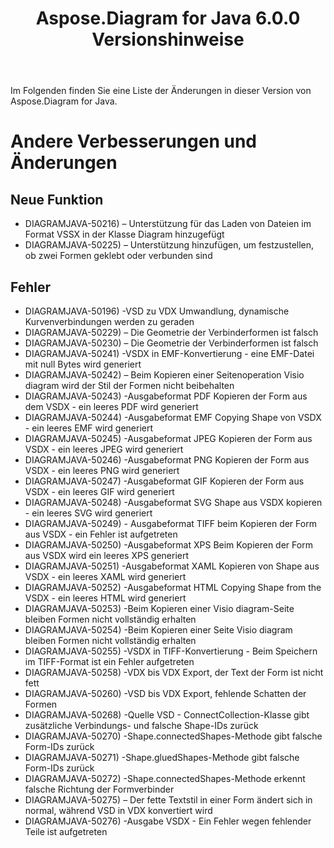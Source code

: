 ﻿---
title: Aspose.Diagram for Java 6.0.0 Versionshinweise
type: docs
weight: 120
url: /de/java/aspose-diagram-for-java-6-0-0-release-notes/
---
Im Folgenden finden Sie eine Liste der Änderungen in dieser Version von Aspose.Diagram for Java.
# **Andere Verbesserungen und Änderungen**
## **Neue Funktion**
- DIAGRAMJAVA-50216) – Unterstützung für das Laden von Dateien im Format VSSX in der Klasse Diagram hinzugefügt
- DIAGRAMJAVA-50225) – Unterstützung hinzufügen, um festzustellen, ob zwei Formen geklebt oder verbunden sind
## **Fehler**
- DIAGRAMJAVA-50196) -VSD zu VDX Umwandlung, dynamische Kurvenverbindungen werden zu geraden
- DIAGRAMJAVA-50229) – Die Geometrie der Verbinderformen ist falsch
- DIAGRAMJAVA-50230) – Die Geometrie der Verbinderformen ist falsch
- DIAGRAMJAVA-50241) -VSDX in EMF-Konvertierung - eine EMF-Datei mit null Bytes wird generiert
- DIAGRAMJAVA-50242) – Beim Kopieren einer Seitenoperation Visio diagram wird der Stil der Formen nicht beibehalten
- DIAGRAMJAVA-50243) -Ausgabeformat PDF Kopieren der Form aus dem VSDX - ein leeres PDF wird generiert
- DIAGRAMJAVA-50244) -Ausgabeformat EMF Copying Shape von VSDX - ein leeres EMF wird generiert
- DIAGRAMJAVA-50245) -Ausgabeformat JPEG Kopieren der Form aus VSDX - ein leeres JPEG wird generiert
- DIAGRAMJAVA-50246) -Ausgabeformat PNG Kopieren der Form aus VSDX - ein leeres PNG wird generiert
- DIAGRAMJAVA-50247) -Ausgabeformat GIF Kopieren der Form aus VSDX - ein leeres GIF wird generiert
- DIAGRAMJAVA-50248) -Ausgabeformat SVG Shape aus VSDX kopieren - ein leeres SVG wird generiert
- DIAGRAMJAVA-50249) - Ausgabeformat TIFF beim Kopieren der Form aus VSDX - ein Fehler ist aufgetreten
- DIAGRAMJAVA-50250) -Ausgabeformat XPS Beim Kopieren der Form aus VSDX wird ein leeres XPS generiert
- DIAGRAMJAVA-50251) -Ausgabeformat XAML Kopieren von Shape aus VSDX - ein leeres XAML wird generiert
- DIAGRAMJAVA-50252) -Ausgabeformat HTML Copying Shape from the VSDX - ein leeres HTML wird generiert
- DIAGRAMJAVA-50253) -Beim Kopieren einer Visio diagram-Seite bleiben Formen nicht vollständig erhalten
- DIAGRAMJAVA-50254) -Beim Kopieren einer Seite Visio diagram bleiben Formen nicht vollständig erhalten
- DIAGRAMJAVA-50255) -VSDX in TIFF-Konvertierung - Beim Speichern im TIFF-Format ist ein Fehler aufgetreten
- DIAGRAMJAVA-50258) -VDX bis VDX Export, der Text der Form ist nicht fett
- DIAGRAMJAVA-50260) -VSD bis VDX Export, fehlende Schatten der Formen
- DIAGRAMJAVA-50268) -Quelle VSD - ConnectCollection-Klasse gibt zusätzliche Verbindungs- und falsche Shape-IDs zurück
- DIAGRAMJAVA-50270) -Shape.connectedShapes-Methode gibt falsche Form-IDs zurück
- DIAGRAMJAVA-50271) -Shape.gluedShapes-Methode gibt falsche Form-IDs zurück
- DIAGRAMJAVA-50272) -Shape.connectedShapes-Methode erkennt falsche Richtung der Formverbinder
- DIAGRAMJAVA-50275) – Der fette Textstil in einer Form ändert sich in normal, während VSD in VDX konvertiert wird
- DIAGRAMJAVA-50276) -Ausgabe VSDX - Ein Fehler wegen fehlender Teile ist aufgetreten
